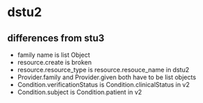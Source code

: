 # dstu2
## differences from stu3
- family name is list Object
- resource.create is broken
- resource.resource_type is resource.resouce_name in dstu2
- Provider.family and Provider.given both have to be list objects
- Condition.verificationStatus is Condition.clinicalStatus in v2
- Condition.subject is Condition.patient in v2
